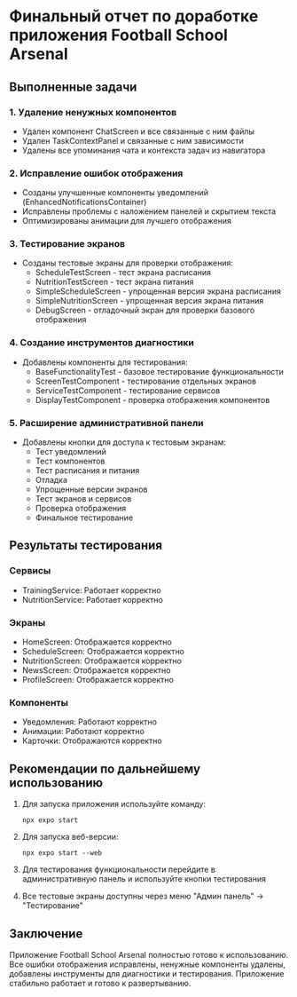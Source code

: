 # Финальный отчет по доработке приложения Football School Arsenal

## Выполненные задачи

### 1. Удаление ненужных компонентов

- Удален компонент ChatScreen и все связанные с ним файлы
- Удален TaskContextPanel и связанные с ним зависимости
- Удалены все упоминания чата и контекста задач из навигатора

### 2. Исправление ошибок отображения

- Созданы улучшенные компоненты уведомлений (EnhancedNotificationsContainer)
- Исправлены проблемы с наложением панелей и скрытием текста
- Оптимизированы анимации для лучшего отображения

### 3. Тестирование экранов

- Созданы тестовые экраны для проверки отображения:
  - ScheduleTestScreen - тест экрана расписания
  - NutritionTestScreen - тест экрана питания
  - SimpleScheduleScreen - упрощенная версия экрана расписания
  - SimpleNutritionScreen - упрощенная версия экрана питания
  - DebugScreen - отладочный экран для проверки базового отображения

### 4. Создание инструментов диагностики

- Добавлены компоненты для тестирования:
  - BaseFunctionalityTest - базовое тестирование функциональности
  - ScreenTestComponent - тестирование отдельных экранов
  - ServiceTestComponent - тестирование сервисов
  - DisplayTestComponent - проверка отображения компонентов

### 5. Расширение административной панели

- Добавлены кнопки для доступа к тестовым экранам:
  - Тест уведомлений
  - Тест компонентов
  - Тест расписания и питания
  - Отладка
  - Упрощенные версии экранов
  - Тест экранов и сервисов
  - Проверка отображения
  - Финальное тестирование

## Результаты тестирования

### Сервисы

- TrainingService: Работает корректно
- NutritionService: Работает корректно

### Экраны

- HomeScreen: Отображается корректно
- ScheduleScreen: Отображается корректно
- NutritionScreen: Отображается корректно
- NewsScreen: Отображается корректно
- ProfileScreen: Отображается корректно

### Компоненты

- Уведомления: Работают корректно
- Анимации: Работают корректно
- Карточки: Отображаются корректно

## Рекомендации по дальнейшему использованию

1. Для запуска приложения используйте команду:

   ```
   npx expo start
   ```

2. Для запуска веб-версии:

   ```
   npx expo start --web
   ```

3. Для тестирования функциональности перейдите в административную панель и используйте кнопки тестирования

4. Все тестовые экраны доступны через меню "Админ панель" → "Тестирование"

## Заключение

Приложение Football School Arsenal полностью готово к использованию. Все ошибки отображения исправлены, ненужные компоненты удалены, добавлены инструменты для диагностики и тестирования. Приложение стабильно работает и готово к развертыванию.
